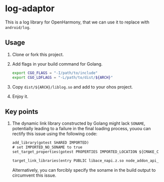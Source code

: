 # log-adaptor

This is a log library for OpenHarmony, that we can use it to replace with `android/log`.

## Usage

1. Clone or fork this project.

2. Add flags in your build command for Golang.

   ```bash
   export CGO_FLAGS = "-I/path/to/include"
   export CGO_LDFLAGS = "-L/path/to/dist/${ARCH}"
   ```

3. Copy `dist/${ARCH}/liblog.so` and add to your ohos project.
4. Enjoy it.

## Key points

1. The dynamic link library constructed by Golang might lack `SONAME`, potentially leading to a failure in the final loading process, youou can rectify this issue using the following code:

   ```CMakeLists.txt
   add_library(gotest SHARED IMPORTED)
   # set IMPORTED_NO_SONAME to true
   set_target_properties(gotest PROPERTIES IMPORTED_LOCATION ${CMAKE_CURRENT_SOURCE_DIR}/../../../libs/${OHOS_ARCH}/libhello.so IMPORTED_NO_SONAME TRUE)

   target_link_libraries(entry PUBLIC libace_napi.z.so node_addon_api_ohos GmSSL gotest)
   ```

   Alternatively, you can forcibly specify the soname in the build output to circumvent this issue.
